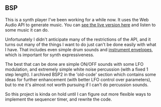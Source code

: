 ## BSP

This is a synth player I've been working for a while now. It uses the Web Audio API to generate music. You can [see the live version here]([https://bryc.github.io/code/bsp/](https://bryc.github.io/code/bsp/)) and listen to some music it can do.

Unfortunately I didn't anticipate many of the restrictions of the API, and it turns out many of the things I want to do just can't be done easily with what I have. That includes even simple drum sounds and [instrument envelopes](https://en.wikipedia.org/wiki/Envelope_(music)), which is important for synth expressiveness.

The best that can be done are simple ON/OFF sounds with some LFO modulation, and extremely simple white noise percussion (with a fixed 1 step length). I archived BSP2 in the 'old-code' section which contains some ideas for further enhancement (with better LFO control over parameters), but to me it's almost not worth pursuing if I can't do percussion sounds.

So this project is kinda on hold until I can figure out more flexible ways to implement the sequencer timer, and rewrite the code. 